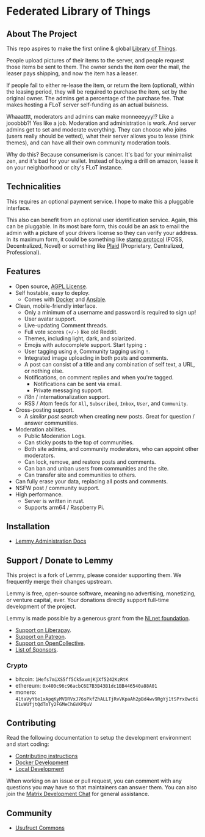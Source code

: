 # Federated Library of Things

## About The Project

This repo aspires to make the first online & global [Library of Things](https://en.wikipedia.org/wiki/Library_of_things).

People upload pictures of their items to the server, and people request those items be sent to them. The owner sends the item over the mail, the leaser pays shipping, and now the item has a leaser.

If people fail to either re-lease the item, or return the item (optional), within the leasing period, they will be required to purchase the item, set by the original owner. The admins get a percentage of the purchase fee. That makes hosting a FLoT server self-funding as an actual buisness.

Whaaatttt, moderators and admins can make monneeeyyy!? Like a jooobbb?! Yes like a job. Moderation and administration is work. And server admins get to set and moderate everything. They can choose who joins (users really should be vetted), what their server allows you to lease (think themes), and can have all their own community moderation tools.

Why do this? Because consumerism is cancer. It's bad for your minimalist zen, and it's bad for your wallet. Instead of buying a drill on amazon, lease it on your neighborhood or city's FLoT instance.

## Technicalities

This requires an optional payment service. I hope to make this a pluggable interface.

This also can benefit from an optional user identification service. Again, this can be pluggable. In its most bare form, this could be an ask to email the admin with a picture of your drivers license so they can verify your address. In its maximum form, it could be something like [stamp protocol](https://github.com/stamp-protocol) (FOSS, Decentralized, Novel) or something like [Plaid](https://plaid.com/products/identity-verification/) (Proprietary, Centralized, Professional).

## Features

- Open source, [AGPL License](/LICENSE).
- Self hostable, easy to deploy.
  - Comes with [Docker](https://join-lemmy.org/docs/administration/install_docker.html) and [Ansible](https://join-lemmy.org/docs/administration/install_ansible.html).
- Clean, mobile-friendly interface.
  - Only a minimum of a username and password is required to sign up!
  - User avatar support.
  - Live-updating Comment threads.
  - Full vote scores `(+/-)` like old Reddit.
  - Themes, including light, dark, and solarized.
  - Emojis with autocomplete support. Start typing `:`
  - User tagging using `@`, Community tagging using `!`.
  - Integrated image uploading in both posts and comments.
  - A post can consist of a title and any combination of self text, a URL, or nothing else.
  - Notifications, on comment replies and when you're tagged.
    - Notifications can be sent via email.
    - Private messaging support.
  - i18n / internationalization support.
  - RSS / Atom feeds for `All`, `Subscribed`, `Inbox`, `User`, and `Community`.
- Cross-posting support.
  - A _similar post search_ when creating new posts. Great for question / answer communities.
- Moderation abilities.
  - Public Moderation Logs.
  - Can sticky posts to the top of communities.
  - Both site admins, and community moderators, who can appoint other moderators.
  - Can lock, remove, and restore posts and comments.
  - Can ban and unban users from communities and the site.
  - Can transfer site and communities to others.
- Can fully erase your data, replacing all posts and comments.
- NSFW post / community support.
- High performance.
  - Server is written in rust.
  - Supports arm64 / Raspberry Pi.

## Installation

- [Lemmy Administration Docs](https://join-lemmy.org/docs/administration/administration.html)

## Support / Donate to Lemmy

This project is a fork of Lemmy, please consider supporting them. We frequently merge their changes upstream.

Lemmy is free, open-source software, meaning no advertising, monetizing, or venture capital, ever. Your donations directly support full-time development of the project.

Lemmy is made possible by a generous grant from the [NLnet foundation](https://nlnet.nl/).

- [Support on Liberapay](https://liberapay.com/Lemmy).
- [Support on Patreon](https://www.patreon.com/dessalines).
- [Support on OpenCollective](https://opencollective.com/lemmy).
- [List of Sponsors](https://join-lemmy.org/donate).

### Crypto

- bitcoin: `1Hefs7miXS5ff5Ck5xvmjKjXf5242KzRtK`
- ethereum: `0x400c96c96acbC6E7B3B43B1dc1BB446540a88A01`
- monero: `41taVyY6e1xApqKyMVDRVxJ76sPkfZhALLTjRvVKpaAh2pBd4wv9RgYj1tSPrx8wc6iE1uWUfjtQdTmTy2FGMeChGVKPQuV`

## Contributing

Read the following documentation to setup the development environment and start coding:

- [Contributing instructions](https://join-lemmy.org/docs/contributors/01-overview.html)
- [Docker Development](https://join-lemmy.org/docs/contributors/03-docker-development.html)
- [Local Development](https://join-lemmy.org/docs/contributors/02-local-development.html)

When working on an issue or pull request, you can comment with any questions you may have so that maintainers can answer them. You can also join the [Matrix Development Chat](https://matrix.to/#/#lemmydev:matrix.org) for general assistance.

## Community

- [Usufruct Commons](https://librarysocialism.com/)
